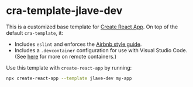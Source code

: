# cra-template-jlave-dev

This is a customized base template for [Create React App](https://github.com/facebook/create-react-app). On top of the default `cra-template`, it:

* Includes `eslint` and enforces the [Airbnb style guide](https://github.com/airbnb/javascript).
* Includes a `.devcontainer` configuration for use with Visual Studio Code. (See [here](https://code.visualstudio.com/docs/remote/containers) for more on remote containers.)

Use this template with `create-react-app` by running:
```bash
npx create-react-app --template jlave-dev my-app
```